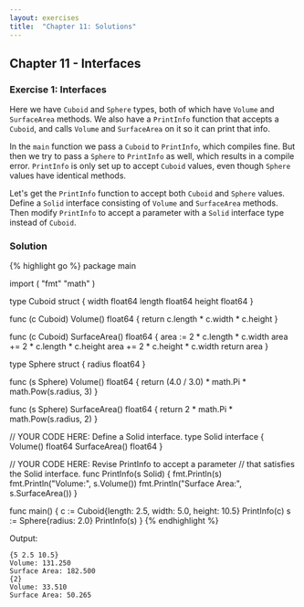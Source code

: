 ```yaml
---
layout: exercises
title:  "Chapter 11: Solutions"
---
```


## Chapter 11 - Interfaces

### Exercise 1: Interfaces

Here we have `Cuboid` and `Sphere` types, both of which have `Volume` and `SurfaceArea` methods. We also have a `PrintInfo` function that accepts a `Cuboid`, and calls `Volume` and `SurfaceArea` on it so it can print that info.

In the `main` function we pass a `Cuboid` to `PrintInfo`, which compiles fine. But then we try to pass a `Sphere` to `PrintInfo` as well, which results in a compile error. `PrintInfo` is only set up to accept `Cuboid` values, even though `Sphere` values have identical methods.

Let's get the `PrintInfo` function to accept both `Cuboid` and `Sphere` values. Define a `Solid` interface consisting of `Volume` and `SurfaceArea` methods. Then modify `PrintInfo` to accept a parameter with a `Solid` interface type instead of `Cuboid`.

### Solution

{% highlight go %}
package main

import (
	"fmt"
	"math"
)

type Cuboid struct {
	width  float64
	length float64
	height float64
}

func (c Cuboid) Volume() float64 {
	return c.length * c.width * c.height
}

func (c Cuboid) SurfaceArea() float64 {
	area := 2 * c.length * c.width
	area += 2 * c.length * c.height
	area += 2 * c.height * c.width
	return area
}

type Sphere struct {
	radius float64
}

func (s Sphere) Volume() float64 {
	return (4.0 / 3.0) * math.Pi * math.Pow(s.radius, 3)
}

func (s Sphere) SurfaceArea() float64 {
	return 2 * math.Pi * math.Pow(s.radius, 2)
}

// YOUR CODE HERE: Define a Solid interface.
type Solid interface {
	Volume() float64
	SurfaceArea() float64
}

// YOUR CODE HERE: Revise PrintInfo to accept a parameter
// that satisfies the Solid interface.
func PrintInfo(s Solid) {
	fmt.Println(s)
	fmt.Println("Volume:", s.Volume())
	fmt.Println("Surface Area:", s.SurfaceArea())
}

func main() {
	c := Cuboid{length: 2.5, width: 5.0, height: 10.5}
	PrintInfo(c)
	s := Sphere{radius: 2.0}
	PrintInfo(s)
}
{% endhighlight %}

Output:

``` text
{5 2.5 10.5}
Volume: 131.250
Surface Area: 182.500
{2}
Volume: 33.510
Surface Area: 50.265
```

